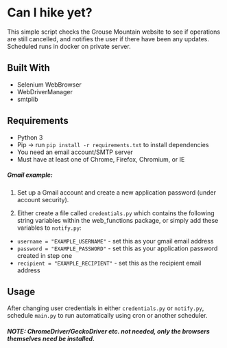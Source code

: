 # Can I hike yet?
This simple script checks the Grouse Mountain website to see if operations are still cancelled, and notifies the user if there have been any updates. Scheduled runs in docker on private server.

## Built With
- Selenium WebBrowser
- WebDriverManager
- smtplib

## Requirements
- Python 3
- Pip -> run `pip install -r requirements.txt` to install dependencies
- You need an email account/SMTP server
- Must have at least one of Chrome, Firefox, Chromium, or IE
##### Gmail example:
1. Set up a Gmail account and create a new application password (under account security). 

2. Either create a file called `credentials.py` which contains the following string variables within the web_functions package, or simply add these variables to `notify.py`:
- `username = "EXAMPLE_USERNAME"` - set this as your gmail email address
- `password = "EXAMPLE_PASSWORD"` - set this as your application password created in step one
- `recipient = "EXAMPLE_RECIPIENT"` - set this as the recipient email address 



## Usage
After changing user credentials in either `credentials.py` or `notify.py`, schedule `main.py` to run automatically using cron or another scheduler.

##### NOTE: ChromeDriver/GeckoDriver etc. not needed, only the browsers themselves need be installed.
